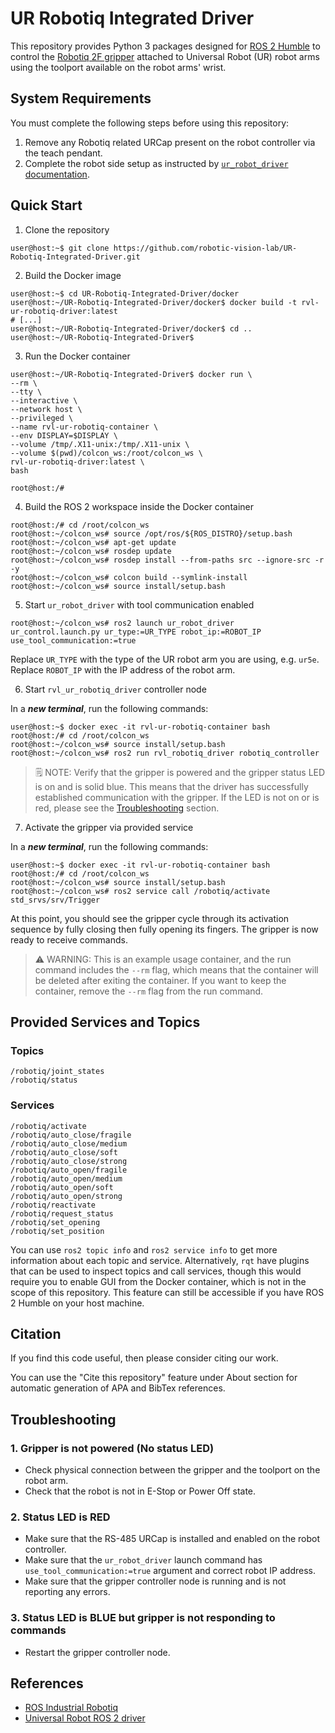 # UR Robotiq Integrated Driver

This repository provides Python 3 packages designed for [ROS 2
Humble](https://index.ros.org/doc/ros2/Releases/Release-Humble-Hawksbill/) to control the [Robotiq 2F
gripper](https://robotiq.com/products/2f85-140-adaptive-robot-gripper) attached to Universal Robot (UR) robot arms using
the toolport available on the robot arms' wrist.

## System Requirements

You must complete the following steps before using this repository:

1. Remove any Robotiq related URCap present on the robot controller via the teach pendant.
2. Complete the robot side setup as instructed by [`ur_robot_driver`
   documentation](https://docs.ros.org/en/ros2_packages/humble/api/ur_robot_driver/setup_tool_communication.html).

## Quick Start

1. Clone the repository

```shell
user@host:~$ git clone https://github.com/robotic-vision-lab/UR-Robotiq-Integrated-Driver.git
```

2. Build the Docker image

```shell
user@host:~$ cd UR-Robotiq-Integrated-Driver/docker
user@host:~/UR-Robotiq-Integrated-Driver/docker$ docker build -t rvl-ur-robotiq-driver:latest
# [...]
user@host:~/UR-Robotiq-Integrated-Driver/docker$ cd ..
user@host:~/UR-Robotiq-Integrated-Driver$
```

3. Run the Docker container

```console
user@host:~/UR-Robotiq-Integrated-Driver$ docker run \
--rm \
--tty \
--interactive \
--network host \
--privileged \
--name rvl-ur-robotiq-container \
--env DISPLAY=$DISPLAY \
--volume /tmp/.X11-unix:/tmp/.X11-unix \
--volume $(pwd)/colcon_ws:/root/colcon_ws \
rvl-ur-robotiq-driver:latest \
bash

root@host:/#
```

4. Build the ROS 2 workspace inside the Docker container

```console
root@host:/# cd /root/colcon_ws
root@host:~/colcon_ws# source /opt/ros/${ROS_DISTRO}/setup.bash
root@host:~/colcon_ws# apt-get update
root@host:~/colcon_ws# rosdep update
root@host:~/colcon_ws# rosdep install --from-paths src --ignore-src -r -y
root@host:~/colcon_ws# colcon build --symlink-install
root@host:~/colcon_ws# source install/setup.bash
```

5. Start `ur_robot_driver` with tool communication enabled

```console
root@host:~/colcon_ws# ros2 launch ur_robot_driver ur_control.launch.py ur_type:=UR_TYPE robot_ip:=ROBOT_IP use_tool_communication:=true
```

Replace `UR_TYPE` with the type of the UR robot arm you are using, e.g. `ur5e`. Replace `ROBOT_IP` with the IP address
of the robot arm.

6. Start `rvl_ur_robotiq_driver` controller node

In a ***new terminal***, run the following commands:

```console
user@host:~$ docker exec -it rvl-ur-robotiq-container bash
root@host:/# cd /root/colcon_ws
root@host:~/colcon_ws# source install/setup.bash
root@host:~/colcon_ws# ros2 run rvl_robotiq_driver robotiq_controller
```

> :spiral_notepad: NOTE: Verify that the gripper is powered and the gripper status LED is on and is solid blue. This means that
> the driver has successfully established communication with the gripper. If the LED is not on or is red, please
> see the [Troubleshooting](#troubleshooting) section.

7. Activate the gripper via provided service

In a ***new terminal***, run the following commands:

```console
user@host:~$ docker exec -it rvl-ur-robotiq-container bash
root@host:/# cd /root/colcon_ws
root@host:~/colcon_ws# source install/setup.bash
root@host:~/colcon_ws# ros2 service call /robotiq/activate std_srvs/srv/Trigger
```
At this point, you should see the gripper cycle through its activation sequence by fully closing then fully opening its
fingers. The gripper is now ready to receive commands.

> ⚠️ WARNING: This is an example usage container, and the run command includes the `--rm` flag, which means that the
> container will be deleted after exiting the container. If you want to keep the container, remove the `--rm` flag from
> the run command.

## Provided Services and Topics

### Topics

```console
/robotiq/joint_states
/robotiq/status
```

### Services

```
/robotiq/activate
/robotiq/auto_close/fragile
/robotiq/auto_close/medium
/robotiq/auto_close/soft
/robotiq/auto_close/strong
/robotiq/auto_open/fragile
/robotiq/auto_open/medium
/robotiq/auto_open/soft
/robotiq/auto_open/strong
/robotiq/reactivate
/robotiq/request_status
/robotiq/set_opening
/robotiq/set_position
```

You can use `ros2 topic info` and `ros2 service info` to get more information about each topic and service.
Alternatively, `rqt` have plugins that can be used to inspect topics and call services, though this would require you to
enable GUI from the Docker container, which is not in the scope of this repository. This feature can still be accessible
if you have ROS 2 Humble on your host machine.

## Citation

If you find this code useful, then please consider citing our work.

You can use the "Cite this repository" feature under About section for automatic generation of APA and BibTex references.

## Troubleshooting

### 1. Gripper is not powered (No status LED)

- Check physical connection between the gripper and the toolport on the robot arm.
- Check that the robot is not in E-Stop or Power Off state.

### 2. Status LED is RED

- Make sure that the RS-485 URCap is installed and enabled on the robot controller.
- Make sure that the `ur_robot_driver` launch command has `use_tool_communication:=true` argument and correct robot IP
  address.
- Make sure that the gripper controller node is running and is not reporting any errors.

### 3. Status LED is BLUE but gripper is not responding to commands

- Restart the gripper controller node.

## References

- [ROS Industrial Robotiq](https://github.com/ros-industrial/robotiq)
- [Universal Robot ROS 2 driver](https://github.com/UniversalRobots/Universal_Robots_ROS2_Driver)

